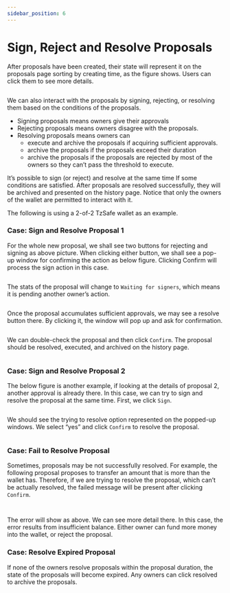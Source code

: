 ```yaml
---
sidebar_position: 6
---
```


# Sign, Reject and Resolve Proposals

After proposals have been created, their state will represent it on the proposals page sorting by creating time, as the figure shows. Users can click them to see more details.&#x20;

<figure><img src="./assets/img/image (59).png" alt=""/><figcaption></figcaption></figure>

We can also interact with the proposals by signing, rejecting, or resolving them based on the conditions of the proposals.

- Signing proposals means owners give their approvals
- Rejecting proposals means owners disagree with the proposals.
- Resolving proposals means owners can
  - execute and archive the proposals if acquiring sufficient approvals.
  - archive the proposals if the proposals exceed their duration
  - archive the proposals if the proposals are rejected by most of the owners so they can’t pass the threshold to execute.

It’s possible to sign (or reject) and resolve at the same time If some conditions are satisfied. After proposals are resolved successfully, they will be archived and presented on the history page. Notice that only the owners of the wallet are permitted to interact with it.

The following is using a 2-of-2 TzSafe wallet as an example.

### Case: Sign and Resolve Proposal 1 <a href="#4aa78d07-9469-4fbe-9ad8-ca0556852e43" id="4aa78d07-9469-4fbe-9ad8-ca0556852e43"></a>

For the whole new proposal, we shall see two buttons for rejecting and signing as above picture. When clicking either button, we shall see a pop-up window for confirming the action as below figure. Clicking Confirm will process the sign action in this case.

<figure><img src="./assets/img/image (58).png" alt=""/><figcaption></figcaption></figure>

The stats of the proposal will change to `Waiting for signers`, which means it is pending another owner’s action.

<figure><img src="./assets/img/image (21).png" alt=""/><figcaption></figcaption></figure>

Once the proposal accumulates sufficient approvals, we may see a resolve button there. By clicking it, the window will pop up and ask for confirmation.

<figure><img src="./assets/img/image (34).png" alt=""/><figcaption></figcaption></figure>

We can double-check the proposal and then click `Confirm`. The proposal should be resolved, executed, and archived on the history page.

<figure><img src="./assets/img/image (46).png" alt=""/><figcaption></figcaption></figure>

### Case: Sign and Resolve Proposal 2 <a href="#abeceeda-381c-46e0-980b-eb8a0323a014" id="abeceeda-381c-46e0-980b-eb8a0323a014"></a>

The below figure is another example, if looking at the details of proposal 2, another approval is already there. In this case, we can try to sign and resolve the proposal at the same time. First, we click `Sign`.

<figure><img src="./assets/img/image (8).png" alt=""/><figcaption></figcaption></figure>

We should see the trying to resolve option represented on the popped-up windows. We select “yes” and click `Confirm` to resolve the proposal.

<figure><img src="./assets/img/image (28).png" alt=""/><figcaption></figcaption></figure>

### Case: Fail to Resolve Proposal <a href="#544a2e9e-4625-4305-ad56-39bc95ac8f94" id="544a2e9e-4625-4305-ad56-39bc95ac8f94"></a>

Sometimes, proposals may be not successfully resolved. For example, the following proposal proposes to transfer an amount that is more than the wallet has. Therefore, if we are trying to resolve the proposal, which can’t be actually resolved, the failed message will be present after clicking `Confirm`.

<figure><img src="./assets/img/image (31).png" alt=""/><figcaption></figcaption></figure>

<figure><img src="./assets/img/image (27).png" alt=""/><figcaption></figcaption></figure>

The error will show as above. We can see more detail there. In this case, the error results from insufficient balance. Either owner can fund more money into the wallet, or reject the proposal.

### Case: Resolve Expired Proposal <a href="#c19b6f64-f1b9-40e8-aadd-088b9eb8883b" id="c19b6f64-f1b9-40e8-aadd-088b9eb8883b"></a>

If none of the owners resolve proposals within the proposal duration, the state of the proposals will become expired. Any owners can click resolved to archive the proposals.

<figure><img src="./assets/img/image (20).png" alt=""/><figcaption></figcaption></figure>
